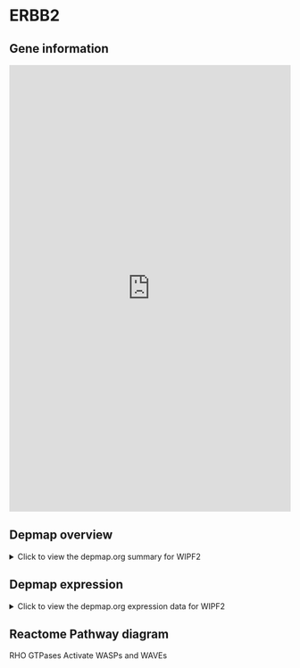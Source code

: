 <h1>ERBB2</h1>

<h2>Gene information</h2>
<iframe src="https://depmap.org/portal/gene/WIPF2?tab=about" style="border:none;width:100%;height:800px"></iframe>

<h2>Depmap overview</h2>
<details>
  <summary>Click to view the depmap.org summary for WIPF2</summary>
  <iframe src="https://depmap.org/portal/gene/WIPF2?tab=overview" style="border:none;width:100%;height:800px"></iframe>
</details>

<h2>Depmap expression</h2>
<details>
  <summary>Click to view the depmap.org expression data for WIPF2</summary>
  <iframe src="https://depmap.org/portal/gene/WIPF2?tab=characterization" style="border:none;width:100%;height:800px"></iframe>
</details>



<h2>Reactome Pathway diagram</h2>
RHO GTPases Activate WASPs and WAVEs
<div id="diagramHolder"></div>

<script>
    //Creating the Reactome Diagram widget
    //Take into account a proxy needs to be set up in your server side pointing to www.reactome.org
    function onReactomeDiagramReady(){  //This function is automatically called when the widget code is ready to be used
        var diagram = Reactome.Diagram.create({
            "placeHolder" : "diagramHolder",
            "width" : 900,
            "height" : 500
        });

        //Initialising it to the "Hemostasis" pathway
        diagram.loadDiagram("R-HSA-5663213");

        //Adding different listeners

        diagram.onDiagramLoaded(function (loaded) {
            console.info("Loaded ", loaded);
            diagram.flagItems("BAD");
	    diagram.flagItems("Q92934");
            if (loaded == "R-HSA-5663213") diagram.selectItem("R-HSA-5663213");
        });

     }
</script>



